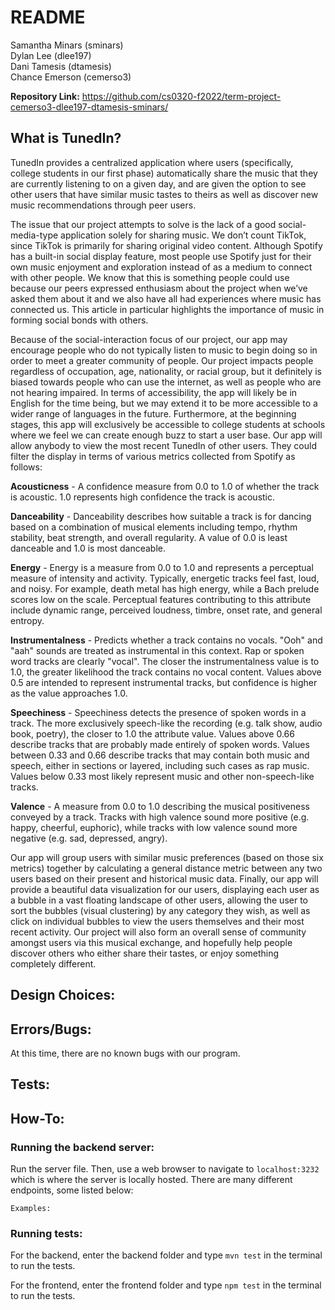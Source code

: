 # README

Samantha Minars (sminars)\
Dylan Lee (dlee197)\
Dani Tamesis (dtamesis)\
Chance Emerson (cemerso3)

**Repository Link:** https://github.com/cs0320-f2022/term-project-cemerso3-dlee197-dtamesis-sminars/

## What is TunedIn?

TunedIn provides a centralized application where users (specifically, college students in our first phase) automatically share the music that they are currently listening to on a given day, and are given the option to see other users that have similar music tastes to theirs as well as discover new music recommendations through peer users. 

The issue that our project attempts to solve is the lack of a good social-media-type application solely for sharing music. We don’t count TikTok, since TikTok is primarily for sharing original video content. Although Spotify has a built-in social display feature, most people use Spotify just for their own music enjoyment and exploration instead of as a medium to connect with other people. We know that this is something people could use because our peers expressed enthusiasm about the project when we’ve asked them about it and we also have all had experiences where music has connected us. This article in particular highlights the importance of music in forming social bonds with others. 

Because of the social-interaction focus of our project, our app may encourage people who do not typically listen to music to begin doing so in order to meet a greater community of people. Our project impacts people regardless of occupation, age, nationality, or racial group, but it definitely is biased towards people who can use the internet, as well as people who are not hearing impaired. In terms of accessibility, the app will likely be in English for the time being, but we may extend it to be more accessible to a wider range of languages in the future. Furthermore, at the beginning stages, this app will exclusively be accessible to college students at schools where we feel we can create enough buzz to start a user base.
Our app will allow anybody to view the most recent TunedIn of other users. They could filter the display in terms of various metrics collected from Spotify as follows:

<b>Acousticness</b> - A confidence measure from 0.0 to 1.0 of whether the track is acoustic. 1.0 represents high confidence the track is acoustic.

<b>Danceability</b>  - Danceability describes how suitable a track is for dancing based on a combination of musical elements including tempo, rhythm stability, beat strength, and overall regularity. A value of 0.0 is least danceable and 1.0 is most danceable.

<b>Energy</b>  - Energy is a measure from 0.0 to 1.0 and represents a perceptual measure of intensity and activity. Typically, energetic tracks feel fast, loud, and noisy. For example, death metal has high energy, while a Bach prelude scores low on the scale. Perceptual features contributing to this attribute include dynamic range, perceived loudness, timbre, onset rate, and general entropy.

<b>Instrumentalness</b>  - Predicts whether a track contains no vocals. "Ooh" and "aah" sounds are treated as instrumental in this context. Rap or spoken word tracks are clearly "vocal". The closer the instrumentalness value is to 1.0, the greater likelihood the track contains no vocal content. Values above 0.5 are intended to represent instrumental tracks, but confidence is higher as the value approaches 1.0.

<b>Speechiness</b>  - Speechiness detects the presence of spoken words in a track. The more exclusively speech-like the recording (e.g. talk show, audio book, poetry), the closer to 1.0 the attribute value. Values above 0.66 describe tracks that are probably made entirely of spoken words. Values between 0.33 and 0.66 describe tracks that may contain both music and speech, either in sections or layered, including such cases as rap music. Values below 0.33 most likely represent music and other non-speech-like tracks.

<b>Valence</b>  - A measure from 0.0 to 1.0 describing the musical positiveness conveyed by a track. Tracks with high valence sound more positive (e.g. happy, cheerful, euphoric), while tracks with low valence sound more negative (e.g. sad, depressed, angry).

Our app will group users with similar music preferences (based on those six metrics) together by calculating a general distance metric between any two users based on their present and historical music data. Finally, our app will provide a beautiful data visualization for our users, displaying each user as a bubble in a vast floating landscape of other users, allowing the user to sort the bubbles (visual clustering) by any category they wish, as well as click on individual bubbles to view the users themselves and their most recent activity. Our project will also form an overall sense of community amongst users via this musical exchange, and hopefully help people discover others who either share their tastes, or enjoy something completely different.



## Design Choices:

## Errors/Bugs:

At this time, there are no known bugs with our program.

## Tests:

## How-To:

### Running the backend server:

Run the server file. Then, use a web browser to navigate to `localhost:3232` which is where the server
is locally hosted. There are many different endpoints, some listed below:

```
Examples:

```

### Running tests:

For the backend, enter the backend folder and type `mvn test` in the terminal to run the tests.

For the frontend, enter the frontend folder and type `npm test` in the terminal to run the tests.
